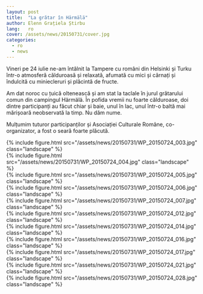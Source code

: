 ```yaml
---
layout: post
title:  "La grătar în Härmälä"
author: Elenn Grațiela Știrbu
lang:   ro
cover: /assets/news/20150731/cover.jpg
categories:
  - ro
  - news
---
```


Vineri pe 24 iulie ne-am întâlnit la Tampere cu români din Helsinki și Turku într-o atmosferă călduroasă și relaxată, afumată cu mici și cârnați și îndulcită cu miniecleruri și plăcintă de fructe.

Am dat noroc cu țuică oltenească și am stat la taclale în jurul grătarului comun din campingul Härmälä. În pofida vremii nu foarte călduroase, doi dintre participanți au făcut chiar și baie, unul în lac, unul într-o baltă mai mărișoară neobservată la timp. Nu dăm nume.

Mulțumim tuturor participanților și Asociației Culturale Române, co-organizator, a fost o seară foarte plăcută.

<div class="row">
  <div class="col-md-4">
    {% include figure.html src="/assets/news/20150731/WP_20150724_003.jpg" class="landscape" %}
  </div>
  <div class="col-md-4">
    {% include figure.html src="/assets/news/20150731/WP_20150724_004.jpg" class="landscape" %}
  </div>
  <div class="col-md-4">
    {% include figure.html src="/assets/news/20150731/WP_20150724_005.jpg" class="landscape" %}
  </div>

  <div class="col-md-4">
    {% include figure.html src="/assets/news/20150731/WP_20150724_006.jpg" class="landscape" %}
  </div>
  <div class="col-md-4">
    {% include figure.html src="/assets/news/20150731/WP_20150724_007.jpg" class="landscape" %}
  </div>
  <div class="col-md-4">
    {% include figure.html src="/assets/news/20150731/WP_20150724_012.jpg" class="landscape" %}
  </div>
  <div class="col-md-4">
    {% include figure.html src="/assets/news/20150731/WP_20150724_014.jpg" class="landscape" %}
  </div>
  <div class="col-md-4">
    {% include figure.html src="/assets/news/20150731/WP_20150724_016.jpg" class="landscape" %}
  </div>
  <div class="col-md-4">
    {% include figure.html src="/assets/news/20150731/WP_20150724_017.jpg" class="landscape" %}
  </div>
  <div class="col-md-2">
  </div>
  <div class="col-md-4">
    {% include figure.html src="/assets/news/20150731/WP_20150724_021.jpg" class="landscape" %}
  </div>
  <div class="col-md-4">
    {% include figure.html src="/assets/news/20150731/WP_20150724_028.jpg" class="landscape" %}
  </div>
</div>
